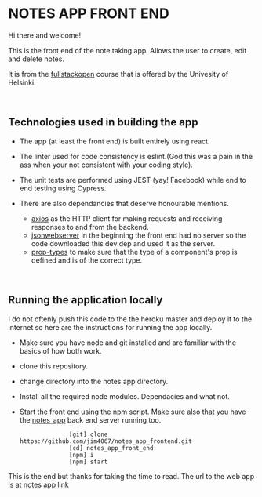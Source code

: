 # NOTES APP FRONT END

Hi there and welcome!

This is the front end of the note taking app. Allows the user to create, edit and delete notes.

It is from the [fullstackopen] course that is offered by the Univesity of Helsinki.

<br />

## Technologies used in building the app

- The app (at least the front end) is built entirely using react.
- The linter used for code consistency is eslint.(God this was a pain in the ass when your not consistent with your coding style).
- The unit tests are performed using JEST (yay! Facebook) while end to end testing using Cypress.
- There are also dependancies that deserve honourable mentions.

  - [axios] as the HTTP client for making requests and receiving responses to and from the backend.
  - [jsonwebserver] in the beginning the front end had no server so the code downloaded this dev dep and used it as the server.
  - [prop-types] to make sure that the type of a component's prop is defined and is of the correct type.

<br />

## Running the application locally

I do not oftenly push this code to the the heroku master and deploy it to the internet so here are the instructions for running the app locally.

- Make sure you have node and git installed and are familiar with the basics of how both work.
- clone this repository.
- change directory into the notes app directory.
- Install all the required node modules. Dependacies and what not.
- Start the front end using the npm script. Make sure also that you have the [notes_app] back end server running too.

                    [git] clone https://github.com/jim4067/notes_app_frontend.git
                    [cd] notes_app_front_end
                    [npm] i
                    [npm] start

This is the end but thanks for taking the time to read. 
The url to the web app is at [notes app link]

<br />
<br />


[fullstackopen]: https://fullstackopen.com
[axios]: https://github.com/axios/axios
[jsonwebserver]: https://github.com/typicode/json-server
[prop-types]: https://github.com/facebook/prop-types
[notes_app]: https://github.com/jim4067/notes_app
[notes app link]: https://nameless-mountain-32216.herokuapp.com/
